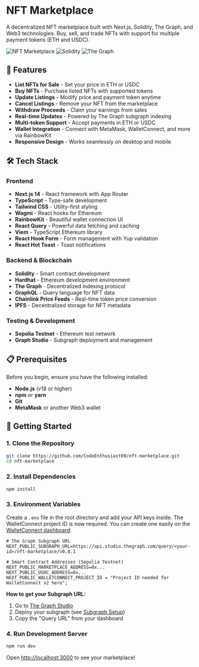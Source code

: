# NFT Marketplace

A decentralized NFT marketplace built with Next.js, Solidity, The Graph, and Web3 technologies. Buy, sell, and trade NFTs with support for multiple payment tokens (ETH and USDC).

![NFT Marketplace](https://img.shields.io/badge/Next.js-14-black)
![Solidity](https://img.shields.io/badge/Solidity-^0.8.0-blue)
![The Graph](https://img.shields.io/badge/The%20Graph-Indexing-purple)

## 🌟 Features

- **List NFTs for Sale** - Set your price in ETH or USDC
- **Buy NFTs** - Purchase listed NFTs with supported tokens
- **Update Listings** - Modify price and payment token anytime
- **Cancel Listings** - Remove your NFT from the marketplace
- **Withdraw Proceeds** - Claim your earnings from sales
- **Real-time Updates** - Powered by The Graph subgraph indexing
- **Multi-token Support** - Accept payments in ETH or USDC
- **Wallet Integration** - Connect with MetaMask, WalletConnect, and more via RainbowKit
- **Responsive Design** - Works seamlessly on desktop and mobile

## 🛠️ Tech Stack

### Frontend

- **Next.js 14** - React framework with App Router
- **TypeScript** - Type-safe development
- **Tailwind CSS** - Utility-first styling
- **Wagmi** - React hooks for Ethereum
- **RainbowKit** - Beautiful wallet connection UI
- **React Query** - Powerful data fetching and caching
- **Viem** - TypeScript Ethereum library
- **React Hook Form** - Form management with Yup validation
- **React Hot Toast** - Toast notifications

### Backend & Blockchain

- **Solidity** - Smart contract development
- **Hardhat** - Ethereum development environment
- **The Graph** - Decentralized indexing protocol
- **GraphQL** - Query language for NFT data
- **Chainlink Price Feeds** - Real-time token price conversion
- **IPFS** - Decentralized storage for NFT metadata

### Testing & Development

- **Sepolia Testnet** - Ethereum test network
- **Graph Studio** - Subgraph deployment and management

## 📋 Prerequisites

Before you begin, ensure you have the following installed:

- **Node.js** (v18 or higher)
- **npm** or **yarn**
- **Git**
- **MetaMask** or another Web3 wallet

## 🚀 Getting Started

### 1. Clone the Repository

```bash
git clone https://github.com/CodeEnthusiast09/nft-marketplace.git
cd nft-marketplace
```

### 2. Install Dependencies

```bash
npm install
```

### 3. Environment Variables

Create a `.env` file in the root directory and add your API keys inside. The WalletConnect project ID is now required. You can create one easily on the [WalletConnect dashboard](https://dashboard.reown.com):

```env
# The Graph Subgraph URL
NEXT_PUBLIC_SUBGRAPH_URL=https://api.studio.thegraph.com/query/<your-id>/nft-marketplace/v0.0.1

# Smart Contract Addresses (Sepolia Testnet)
NEXT_PUBLIC_MARKETPLACE_ADDRESS=0x...
NEXT_PUBLIC_USDC_ADDRESS=0x...
NEXT_PUBLIC_WALLETCONNECT_PROJECT_ID = "Project ID needed for WalletConnect v2 here";
```

**How to get your Subgraph URL:**

1. Go to [The Graph Studio](https://thegraph.com/studio/)
2. Deploy your subgraph (see [Subgraph Setup](https://thegraph.com/docs/en/subgraphs/developing/deploying/using-subgraph-studio/))
3. Copy the "Query URL" from your dashboard

### 4. Run Development Server

```bash
npm run dev
```

Open [http://localhost:3000](http://localhost:3000) to see your marketplace!

